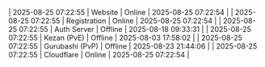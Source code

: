 | 2025-08-25 07:22:55 | Website | Online | 2025-08-25 07:22:54 |
| 2025-08-25 07:22:55 | Registration | Online | 2025-08-25 07:22:54 |
| 2025-08-25 07:22:55 | Auth Server | Offline | 2025-08-18 09:33:31 |
| 2025-08-25 07:22:55 | Kezan (PvE) | Offline | 2025-08-03 17:58:02 |
| 2025-08-25 07:22:55 | Gurubashi (PvP) | Offline | 2025-08-23 21:44:06 |
| 2025-08-25 07:22:55 | Cloudflare | Online | 2025-08-25 07:22:54 |
